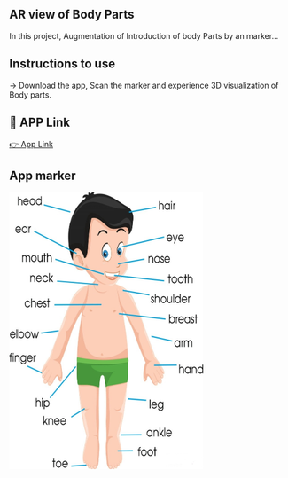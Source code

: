 
## AR view of Body Parts

In this project, Augmentation of Introduction of body Parts by an marker...

## Instructions to use
-> Download the app, Scan the marker and experience 3D visualization of Body parts. 

## 🔗 APP Link
[👉  App Link](https://drive.google.com/file/d/1kQW6ZoSVqlFy7IeR6XVcFTzDbpNzVnZl/view?usp=share_link)

## App marker
<img src = "bodyparts.jpg" width = "350" height = "500">

